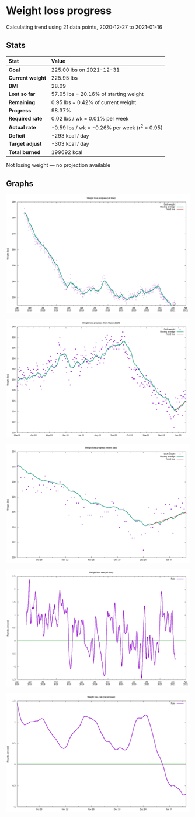 # Weight loss progress

Calculating trend using 21 data points, 2020-12-27 to 2021-01-16

## Stats

Stat|Value
:-|:-
**Goal**|225.00 lbs on 2021-12-31
**Current weight**|225.95 lbs
**BMI**|28.09
**Lost so far**|57.05 lbs = 20.16% of starting weight
**Remaining**|0.95 lbs =  0.42% of current  weight
**Progress**|98.37%
**Required rate**|0.02 lbs / wk = 0.01% per week
**Actual rate**|-0.59 lbs / wk = -0.26% per week  (r<sup>2</sup> = 0.95)
**Deficit**|-293 kcal / day
**Target adjust**|-303 kcal / day
**Total burned**|199692 kcal

Not losing weight &mdash; no projection available

## Graphs

![](weight-graph-alltime.png)

![](weight-graph-covid.png)

![](weight-graph-recent.png)

![](rate-graph-alltime.png)

![](rate-graph-recent.png)
